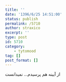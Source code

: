 ```yaml
---
title: ''
date: '1396/6/25 14:51:00'
status: publish
permalink: /5710
author: straxico
excerpt: ''
type: post
id: 5710
category:
    - tytomood
tag: []
post_format: []
---
```

از آیینه هم پرسیدم… نمیدانست